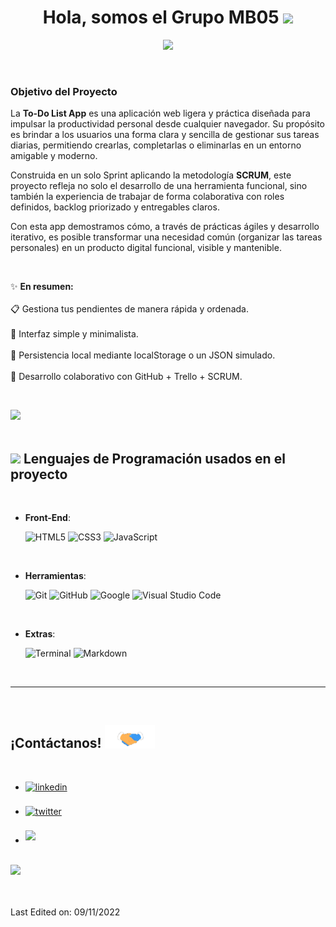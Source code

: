 
<h1 align="center"><b>Hola, somos el Grupo MB05 </b><img src="https://media.giphy.com/media/hvRJCLFzcasrR4ia7z/giphy.gif" width="35"></h1>

<p align="center">
  <a href="https://github.com/DenverCoder1/readme-typing-svg"><img src="https://readme-typing-svg.herokuapp.com?font=Time+New+Roman&color=cyan&size=25&center=true&vCenter=true&width=600&height=100&lines=Bienvenid@+a+nuestro+proyecto+To-Do+List+App;Desarrollo+ágil+y+colaborativo;Organiza+tus+tareas+de+forma+simple+y+efectiva"></a>
</p>

<br>


### Objetivo del Proyecto

La **To-Do List App** es una aplicación web ligera y práctica diseñada para impulsar la productividad personal desde cualquier navegador. Su propósito es brindar a los usuarios una forma clara y sencilla de gestionar sus tareas diarias, permitiendo crearlas, completarlas o eliminarlas en un entorno amigable y moderno.

Construida en un solo Sprint aplicando la metodología **SCRUM**, este proyecto refleja no solo el desarrollo de una herramienta funcional, sino también la experiencia de trabajar de forma colaborativa con roles definidos, backlog priorizado y entregables claros.

Con esta app demostramos cómo, a través de prácticas ágiles y desarrollo iterativo, es posible transformar una necesidad común (organizar las tareas personales) en un producto digital funcional, visible y mantenible.

<br>

<p align="center">

✨ **En resumen:**  
<br>
📋 Gestiona tus pendientes de manera rápida y ordenada.  
<br>
🎨 Interfaz simple y minimalista.  
<br>
💾 Persistencia local mediante localStorage o un JSON simulado.  
<br>
🤝 Desarrollo colaborativo con GitHub + Trello + SCRUM.

</p>

<br>

<img src="https://user-images.githubusercontent.com/73097560/115834477-dbab4500-a447-11eb-908a-139a6edaec5c.gif"><br><br>

## <img src="https://media2.giphy.com/media/QssGEmpkyEOhBCb7e1/giphy.gif?cid=ecf05e47a0n3gi1bfqntqmob8g9aid1oyj2wr3ds3mg700bl&rid=giphy.gif" width ="25"><b> Lenguajes de Programación usados en el proyecto</b>
<br>

<p align="center">


    
- **Front-End**:

   ![HTML5](https://img.shields.io/badge/HTML5%20-%23E34F26.svg?style=for-the-badge&logo=html5&logoColor=white)
   ![CSS3](https://img.shields.io/badge/CSS%20-%231572B6.svg?style=for-the-badge&logo=css3&logoColor=white)
   ![JavaScript](https://img.shields.io/badge/JavaScript%20-%23F7DF1E.svg?style=for-the-badge&logo=javascript&logoColor=black)

<br>


- **Herramientas**:

    ![Git](https://img.shields.io/badge/git-%23F05033.svg?style=for-the-badge&logo=git&logoColor=white)
    ![GitHub](https://img.shields.io/badge/github-%23121011.svg?style=for-the-badge&logo=github&logoColor=white)
    ![Google](https://img.shields.io/badge/google-%234285F4.svg?style=for-the-badge&logo=google&logoColor=white)
    ![Visual Studio Code](https://img.shields.io/badge/Visual%20Studio%20Code-0078d7.svg?style=for-the-badge&logo=visual-studio-code&logoColor=white)

<br>

- **Extras**:

    ![Terminal](https://img.shields.io/badge/Terminal-%23054020?style=for-the-badge&logo=gnu-bash&logoColor=white)
    ![Markdown](https://img.shields.io/badge/markdown-%23000000.svg?style=for-the-badge&logo=markdown&logoColor=white)   

</p>

<br>

-----

<br>

## <b> ¡Contáctanos! </b><img src="https://github.com/0xAbdulKhalid/0xAbdulKhalid/raw/main/assets/mdImages/handshake.gif" width ="80">
<br>
<div align='left'>

<ul>

<li>
<a href="https://linkedin.com/in/tu-linkedin" target="_blank">
<img src="https://img.shields.io/badge/linkedin:  MB05-%2300acee.svg?color=405DE6&style=for-the-badge&logo=linkedin&logoColor=white" alt=linkedin style="margin-bottom: 5px;"/>
</a>
</li>

<br>

<li>
<a href="https://twitter.com/tu-twitter" target="_blank">
<img src="https://img.shields.io/badge/twitter:  MB05-%2300acee.svg?color=1DA1F2&style=for-the-badge&logo=twitter&logoColor=white" alt=twitter style="margin-bottom: 5px;"/>
</a>
</li>

<br>

<li>
<a href="mailto:tu-correo@gmail.com" target="_blank">
<img src="https://img.shields.io/badge/gmail:  MB05-%23EA4335.svg?style=for-the-badge&logo=gmail&logoColor=white" t=mail style="margin-bottom: 5px;" />
</a>
</li>
	
</ul>
</div>

<br>
<img src="https://user-images.githubusercontent.com/73097560/115834477-dbab4500-a447-11eb-908a-139a6edaec5c.gif">
<br>
<br>
<br>

<div align='center'></div>

Last Edited on: 09/11/2022

